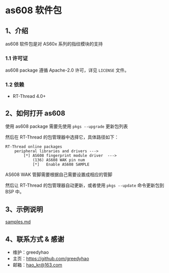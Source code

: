 # as608 软件包

## 1、介绍

as608 软件包是对 AS60x 系列的指纹模块的支持

### 1.1 许可证

as608 package 遵循 Apache-2.0 许可，详见 `LICENSE` 文件。

### 1.2 依赖

- RT-Thread 4.0+

## 2、如何打开 as608

使用 as608 package 需要先使用 `pkgs --upgrade` 更新包列表

然后在 RT-Thread 的包管理器中选择它，具体路径如下：

```
RT-Thread online packages
    peripheral libraries and drivers --->
        [*] AS608 fingerprint module driver  --->
            (136) AS608 WAK pin num
            [*]   Enable AS608 SAMPLE
```

AS608 WAK 管脚需要根据自己需要设置成相应的管脚

然后让 RT-Thread 的包管理器自动更新，或者使用 `pkgs --update` 命令更新包到 BSP 中。

## 3、示例说明

[samples.md](doc/samples.md)

## 4、联系方式 & 感谢

* 维护：greedyhao
* 主页：<https://github.com/greedyhao>
* 邮箱：<hao_kr@163.com>
